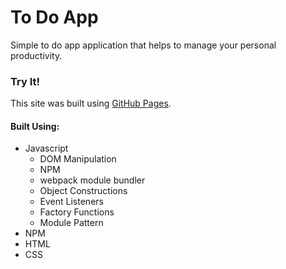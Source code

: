 # To Do App

Simple to do app application that helps to manage your personal productivity. 

### Try It!

This site was built using [GitHub Pages](https://rcamach7.github.io/todo-list/).

#### Built Using:

- Javascript
    - DOM Manipulation
    - NPM
    - webpack module bundler
    - Object Constructions
    - Event Listeners
    - Factory Functions
    - Module Pattern
- NPM
- HTML
- CSS